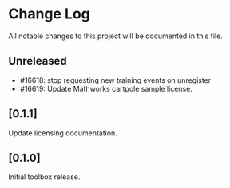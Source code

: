 # Change Log
All notable changes to this project will be documented in this file.

## Unreleased

- #16618: stop requesting new training events on unregister
- #16619: Update Mathworks cartpole sample license.

## [0.1.1]

Update licensing documentation.

## [0.1.0]
  
Initial toolbox release.
 